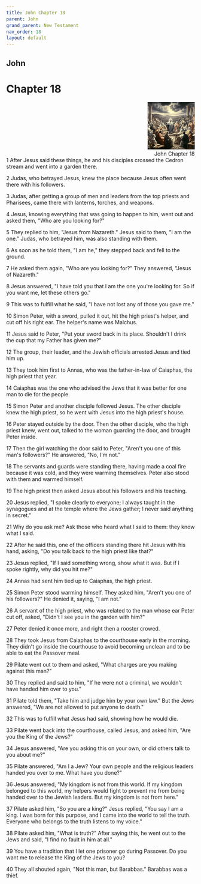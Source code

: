 ```yaml
---
title: John Chapter 18
parent: John
grand_parent: New Testament
nav_order: 18
layout: default
---
```


## John

# Chapter 18

<div style="clear: both; text-align: right;">
    <img src="/assets/Image/John/500/18.jpg" alt="John Chapter 18" class="chapter-image" style="max-width: 25%; height: auto;"/>
    <figcaption style="font-size: 14px;">John Chapter 18</figcaption>
</div>
1 After Jesus said these things, he and his disciples crossed the Cedron stream and went into a garden there.

2 Judas, who betrayed Jesus, knew the place because Jesus often went there with his followers.

3 Judas, after getting a group of men and leaders from the top priests and Pharisees, came there with lanterns, torches, and weapons.

4 Jesus, knowing everything that was going to happen to him, went out and asked them, "Who are you looking for?"

5 They replied to him, "Jesus from Nazareth." Jesus said to them, "I am the one." Judas, who betrayed him, was also standing with them.

6 As soon as he told them, "I am he," they stepped back and fell to the ground.

7 He asked them again, "Who are you looking for?" They answered, "Jesus of Nazareth."

8 Jesus answered, "I have told you that I am the one you're looking for. So if you want me, let these others go."

9 This was to fulfill what he said, "I have not lost any of those you gave me."

10 Simon Peter, with a sword, pulled it out, hit the high priest's helper, and cut off his right ear. The helper's name was Malchus.

11 Jesus said to Peter, "Put your sword back in its place. Shouldn't I drink the cup that my Father has given me?"

12 The group, their leader, and the Jewish officials arrested Jesus and tied him up.

13 They took him first to Annas, who was the father-in-law of Caiaphas, the high priest that year.

14 Caiaphas was the one who advised the Jews that it was better for one man to die for the people.

15 Simon Peter and another disciple followed Jesus. The other disciple knew the high priest, so he went with Jesus into the high priest's house.

16 Peter stayed outside by the door. Then the other disciple, who the high priest knew, went out, talked to the woman guarding the door, and brought Peter inside.

17 Then the girl watching the door said to Peter, "Aren't you one of this man's followers?" He answered, "No, I'm not."

18 The servants and guards were standing there, having made a coal fire because it was cold, and they were warming themselves. Peter also stood with them and warmed himself.

19 The high priest then asked Jesus about his followers and his teaching.

20 Jesus replied, "I spoke clearly to everyone; I always taught in the synagogues and at the temple where the Jews gather; I never said anything in secret."

21 Why do you ask me? Ask those who heard what I said to them: they know what I said.

22 After he said this, one of the officers standing there hit Jesus with his hand, asking, "Do you talk back to the high priest like that?"

23 Jesus replied, "If I said something wrong, show what it was. But if I spoke rightly, why did you hit me?"

24 Annas had sent him tied up to Caiaphas, the high priest.

25 Simon Peter stood warming himself. They asked him, "Aren't you one of his followers?" He denied it, saying, "I am not."

26 A servant of the high priest, who was related to the man whose ear Peter cut off, asked, "Didn't I see you in the garden with him?"

27 Peter denied it once more, and right then a rooster crowed.

28 They took Jesus from Caiaphas to the courthouse early in the morning. They didn't go inside the courthouse to avoid becoming unclean and to be able to eat the Passover meal.

29 Pilate went out to them and asked, "What charges are you making against this man?"

30 They replied and said to him, "If he were not a criminal, we wouldn't have handed him over to you."

31 Pilate told them, "Take him and judge him by your own law." But the Jews answered, "We are not allowed to put anyone to death."

32 This was to fulfill what Jesus had said, showing how he would die.

33 Pilate went back into the courthouse, called Jesus, and asked him, "Are you the King of the Jews?"

34 Jesus answered, "Are you asking this on your own, or did others talk to you about me?"

35 Pilate answered, "Am I a Jew? Your own people and the religious leaders handed you over to me. What have you done?"

36 Jesus answered, "My kingdom is not from this world. If my kingdom belonged to this world, my helpers would fight to prevent me from being handed over to the Jewish leaders. But my kingdom is not from here."

37 Pilate asked him, "So you are a king?" Jesus replied, "You say I am a king. I was born for this purpose, and I came into the world to tell the truth. Everyone who belongs to the truth listens to my voice."

38 Pilate asked him, "What is truth?" After saying this, he went out to the Jews and said, "I find no fault in him at all."

39 You have a tradition that I let one prisoner go during Passover. Do you want me to release the King of the Jews to you?

40 They all shouted again, "Not this man, but Barabbas." Barabbas was a thief.


